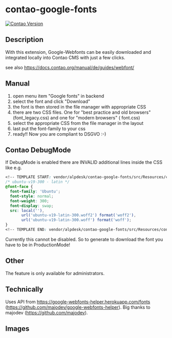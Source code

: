 # contao-google-fonts

[![Contao Version](https://img.shields.io/badge/Contao-%5E4.9-orange)](https://contao.org)

## Description

With this extension, Google-Webfonts can be easily downloaded and integrated locally into Contao CMS with just a few
clicks.

see also https://docs.contao.org/manual/de/guides/webfont/

## Manual

1. open menu item "Google fonts" in backend
2. select the font and click "Download"
3. the font is then stored in the file manager with appropriate CSS
4. there are two CSS files. One for "best practice and old browsers" (font_legacy.css) and one for "modern browsers" (
   font.css)
5. select the appropriate CSS from the file manager in the layout
6. last put the font-family to your css
7. ready!! Now you are compliant to DSGVO :-)

## Contao DebugMode
If DebugMode is enabled there are INVALID additional lines inside the CSS like e.g.

```css
<!-- TEMPLATE START: vendor/alpdesk/contao-google-fonts/src/Resources/contao/templates/google_fonts_css.html5 -->
/* ubuntu-v19-300 - latin */
@font-face {
  font-family: 'Ubuntu';
  font-style: normal;
  font-weight: 300;
  font-display: swap;
  src: local(''),
       url('ubuntu-v19-latin-300.woff2') format('woff2'),
       url('ubuntu-v19-latin-300.woff') format('woff');
}
<!-- TEMPLATE END: vendor/alpdesk/contao-google-fonts/src/Resources/contao/templates/google_fonts_css.html5 -->
```

Currently this cannot be disabled. So to generate to download the font you have to be in ProductionMode!

## Other

The feature is only available for administrators.

## Technically

Uses API from https://google-webfonts-helper.herokuapp.com/fonts (https://github.com/majodev/google-webfonts-helper).
Big thanks to majodev (https://github.com/majodev).

## Images

<p><img src="https://x-projects.de/files/alpdesk/contao-google-fonts/1.png" alt=""></p>
<p><img src="https://x-projects.de/files/alpdesk/contao-google-fonts/2.png" alt=""></p>
<p><img src="https://x-projects.de/files/alpdesk/contao-google-fonts/3.png" alt=""></p>